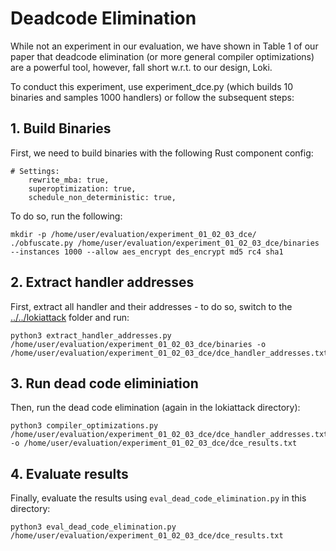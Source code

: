 # Deadcode Elimination

While not an experiment in our evaluation, we have shown in Table 1 of our paper that deadcode elimination (or more general compiler optimizations) are a powerful tool, however, fall short w.r.t. to our design, Loki.

To conduct this experiment, use experiment_dce.py (which builds 10 binaries and samples 1000 handlers) or follow the subsequent steps:


## 1. Build Binaries
First, we need to build binaries with the following Rust component config:

```
# Settings:
    rewrite_mba: true,
    superoptimization: true,
    schedule_non_deterministic: true,
```

To do so, run the following: 

```
mkdir -p /home/user/evaluation/experiment_01_02_03_dce/
./obfuscate.py /home/user/evaluation/experiment_01_02_03_dce/binaries --instances 1000 --allow aes_encrypt des_encrypt md5 rc4 sha1
```

## 2. Extract handler addresses

First, extract all handler and their addresses - to do so, switch to the [../../lokiattack](../../lokiattack) folder and run:
```
python3 extract_handler_addresses.py /home/user/evaluation/experiment_01_02_03_dce/binaries -o /home/user/evaluation/experiment_01_02_03_dce/dce_handler_addresses.txt
```

## 3. Run dead code eliminiation

Then, run the dead code elimination (again in the lokiattack directory):
```
python3 compiler_optimizations.py /home/user/evaluation/experiment_01_02_03_dce/dce_handler_addresses.txt -o /home/user/evaluation/experiment_01_02_03_dce/dce_results.txt
```

## 4. Evaluate results

Finally, evaluate the results using `eval_dead_code_elimination.py` in this directory:

```
python3 eval_dead_code_elimination.py /home/user/evaluation/experiment_01_02_03_dce/dce_results.txt
```
